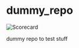 # dummy_repo
![Scorecard](https://raw.githubusercontent.com/flippybit/dummy_repo/main/SCORECARD_BADGE.svg)

dummy repo to test stuff
